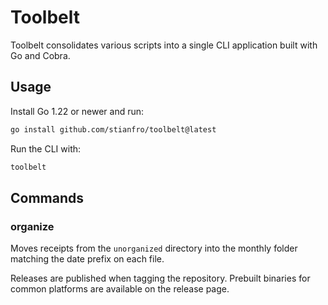 # Toolbelt

Toolbelt consolidates various scripts into a single CLI application built with Go and Cobra.

## Usage

Install Go 1.22 or newer and run:

```bash
go install github.com/stianfro/toolbelt@latest
```

Run the CLI with:

```bash
toolbelt
```

## Commands

### organize

Moves receipts from the `unorganized` directory into the monthly folder
matching the date prefix on each file.

Releases are published when tagging the repository. Prebuilt binaries for common platforms are available on the release page.
